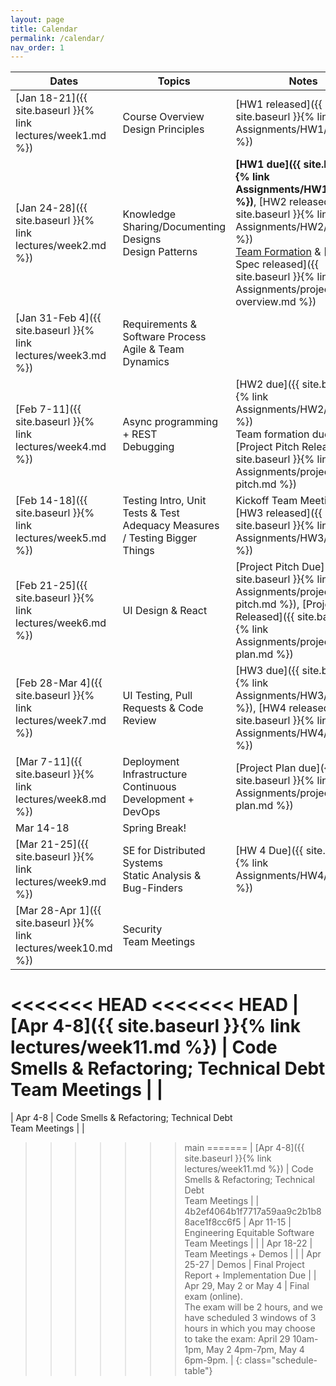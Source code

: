 ```yaml
---
layout: page
title: Calendar
permalink: /calendar/
nav_order: 1
---
```

| Dates         | Topics                                                                    | Notes                                                                  |
|---------------|---------------------------------------------------------------------------|------------------------------------------------------------------------|
| [Jan 18-21]({{ site.baseurl }}{% link lectures/week1.md %})      | Course Overview<br />Design Principles                                    | [HW1 released]({{ site.baseurl }}{% link Assignments/HW1/hw1.md %})                                                           |
| [Jan 24-28]({{ site.baseurl }}{% link lectures/week2.md %})     | Knowledge Sharing/Documenting Designs<br />Design Patterns                |  **[HW1 due]({{ site.baseurl }}{% link Assignments/HW1/hw1.md %})**, [HW2 released]({{ site.baseurl }}{% link Assignments/HW2/hw2.md %})<br /> [Team Formation](https://docs.google.com/forms/d/e/1FAIpQLSdf7hc6AZ80f9pwAOV7vPsJxpQ-0KWy_kkIABLkP761V4UPPw/viewform?usp=sf_link) & [Project Spec released]({{ site.baseurl }}{% link Assignments/project-overview.md %})      |
| [Jan 31-Feb 4]({{ site.baseurl }}{% link lectures/week3.md %})  | Requirements & Software Process<br />Agile & Team Dynamics                              |                                                                        |
| [Feb 7-11]({{ site.baseurl }}{% link lectures/week4.md %})      | Async programming + REST<br />Debugging                                   | [HW2 due]({{ site.baseurl }}{% link Assignments/HW2/hw2.md %})<br />Team formation due 2/9, [Project Pitch Released]({{ site.baseurl }}{% link Assignments/project-pitch.md %})                      |
| [Feb 14-18]({{ site.baseurl }}{% link lectures/week5.md %})     | Testing Intro, Unit Tests & Test Adequacy Measures / Testing Bigger Things                       | Kickoff Team Meeting<br />[HW3 released]({{ site.baseurl }}{% link Assignments/HW3/hw3.md %})                                    |
| [Feb 21-25]({{ site.baseurl }}{% link lectures/week6.md %})     | UI Design & React                                 | [Project Pitch Due]({{ site.baseurl }}{% link Assignments/project-pitch.md %}), [Project Plan Released]({{ site.baseurl }}{% link Assignments/project-plan.md %})                                                       |
| [Feb 28-Mar 4]({{ site.baseurl }}{% link lectures/week7.md %})  | UI Testing, Pull Requests & Code Review                                  | [HW3 due]({{ site.baseurl }}{% link Assignments/HW3/hw3.md %}), [HW4 released]({{ site.baseurl }}{% link Assignments/HW4/hw4.md %})                                                  |
| [Mar 7-11]({{ site.baseurl }}{% link lectures/week8.md %})      | Deployment Infrastructure<br />Continuous Development + DevOps            | [Project Plan due]({{ site.baseurl }}{% link Assignments/project-plan.md %})                                                       |
| Mar 14-18     | Spring Break!                                                             |                                                                        |
| [Mar 21-25]({{ site.baseurl }}{% link lectures/week9.md %})     | SE for Distributed Systems<br />Static Analysis & Bug-Finders                     | [HW 4 Due]({{ site.baseurl }}{% link Assignments/HW4/hw4.md %})                                                               |
| [Mar 28-Apr 1]({{ site.baseurl }}{% link lectures/week10.md %}) | Security<br />Team Meetings |                                                                        |
<<<<<<< HEAD
<<<<<<< HEAD
| [Apr 4-8]({{ site.baseurl }}{% link lectures/week11.md %})       | Code Smells & Refactoring; Technical Debt<br />Team Meetings                            |                                                                        |
=======
| Apr 4-8       | Code Smells & Refactoring; Technical Debt<br />Team Meetings                            |                                                                        |
>>>>>>> main
=======
| [Apr 4-8]({{ site.baseurl }}{% link lectures/week11.md %})       | Code Smells & Refactoring; Technical Debt<br />Team Meetings                            |                                                                        |
>>>>>>> 4b2ef4064b1f7717a59aa9c2b1b88ace1f8cc6f5
| Apr 11-15     | Engineering Equitable Software<br />Team Meetings                                            |                                                                        |
| Apr 18-22     | Team Meetings + Demos                                                                       |                                                                        |
| Apr 25-27     | Demos                                                                     | Final Project Report + Implementation Due                              |
| Apr 29, May 2 or May 4     | Final exam (online). <br />The exam will be 2 hours, and we have scheduled 3 windows of 3 hours in which you may choose to take the exam: April 29 10am-1pm, May 2 4pm-7pm, May 4 6pm-9pm. |
{: class="schedule-table"}
